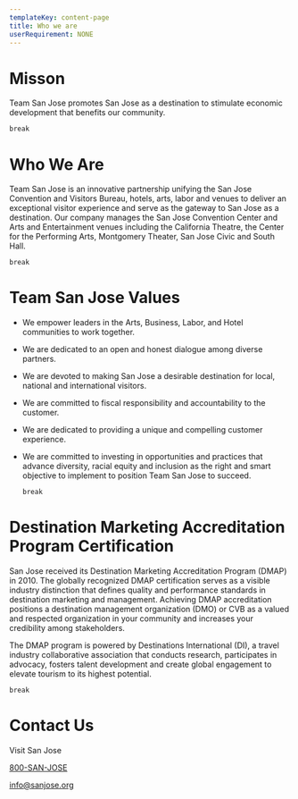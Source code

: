```yaml
---
templateKey: content-page
title: Who we are
userRequirement: NONE
---
```

# **Misson**

Team San Jose promotes San Jose as a destination to stimulate economic development that benefits our community.

`break`

# **Who We Are**

Team San Jose is an innovative partnership unifying the San Jose Convention and Visitors Bureau, hotels, arts, labor and venues to deliver an exceptional visitor experience and serve as the gateway to San Jose as a destination. Our company manages the San Jose Convention Center and Arts and Entertainment venues including the California Theatre, the Center for the Performing Arts, Montgomery Theater, San Jose Civic and South Hall.

`break`

# Team San Jose Values

* We empower leaders in the Arts, Business, Labor, and Hotel communities to work together.
* We are dedicated to an open and honest dialogue among diverse partners.
* We are devoted to making San Jose a desirable destination for local, national and international visitors.
* We are committed to fiscal responsibility and accountability to the customer.
* We are dedicated to providing a unique and compelling customer experience.
* We are committed to investing in opportunities and practices that advance diversity, racial equity and inclusion as the right and smart objective to implement to position Team San Jose to succeed.

  `break`

# Destination Marketing Accreditation Program Certification

San Jose received its Destination Marketing Accreditation Program (DMAP) in 2010. The globally recognized DMAP certification serves as a visible industry distinction that defines quality and performance standards in destination marketing and management. Achieving DMAP accreditation positions a destination management organization (DMO) or CVB as a valued and respected organization in your community and increases your credibility among stakeholders.

The DMAP program is powered by Destinations International (DI), a travel industry collaborative association that conducts research, participates in advocacy, fosters talent development and create global engagement to elevate tourism to its highest potential.

`break`

# Contact Us

Visit San Jose

[800-SAN-JOSE](tel:800-SAN-JOSE)

[info@sanjose.org](mailto:info@sanjose.org)